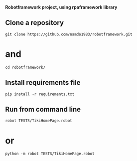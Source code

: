 **Robotframework project, using rpaframework library**

## Clone a repository
```
git clone https://github.com/namdo1983/robotframework.git
```
# and
```
cd robotframework/
```

## Install requirements file
```
pip install -r requirements.txt
```

## Run from command line
```
robot TESTS/TikiHomePage.robot
```
# or
```
python -m robot TESTS/TikiHomePage.robot
```
